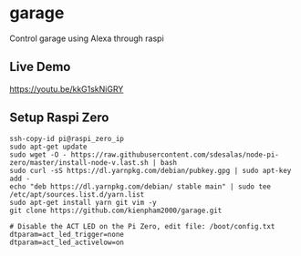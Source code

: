 # garage

Control garage using Alexa through raspi

## Live Demo

https://youtu.be/kkG1skNiGRY

## Setup Raspi Zero

```shell
ssh-copy-id pi@raspi_zero_ip
sudo apt-get update
sudo wget -O - https://raw.githubusercontent.com/sdesalas/node-pi-zero/master/install-node-v.last.sh | bash
sudo curl -sS https://dl.yarnpkg.com/debian/pubkey.gpg | sudo apt-key add -
echo "deb https://dl.yarnpkg.com/debian/ stable main" | sudo tee /etc/apt/sources.list.d/yarn.list
sudo apt-get install yarn git vim -y
git clone https://github.com/kienpham2000/garage.git

# Disable the ACT LED on the Pi Zero, edit file: /boot/config.txt
dtparam=act_led_trigger=none
dtparam=act_led_activelow=on
```
